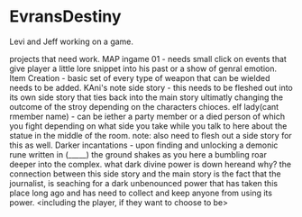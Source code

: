 # EvransDestiny
Levi and Jeff working on a game.

projects that need work.
 MAP ingame 01 - needs small click on events that give player a little lore snippet into his past or a show of genral emotion.
Item Creation - basic set of every type of weapon that can be wielded needs to be added.
KAni's note side story - this needs to be fleshed out into its own side story that ties back into the main story
			ultimatly changing the outcome of the stroy depending on the characters chioces.
elf lady(cant rmember name) - can be iether a party member or a died person of which you fight depending on what 
				side you take while you talk to here about the statue in the middle of the room.
				note: also need to flesh out a side story for this as well.
Darker incantations -	upon finding and unlocking a demonic rune written in (_____)<idk name yet> the ground 
shakes as you here a bumbling roar deeper into the complex. what dark divine power is down hereand why? 
the connection between this side story and the main story is the fact that the journalist, <Evran> is seaching 
for a dark unbenounced power that has taken this place long ago and has need to collect and keep anyone from using
its power. <including the player, if they want to choose to be> 

